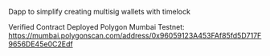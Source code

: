 Dapp to simplify creating multisig wallets with timelock

Verified Contract Deployed Polygon Mumbai Testnet: https://mumbai.polygonscan.com/address/0x96059123A453FAf85fd5D717F9656DE45e0C2Edf
